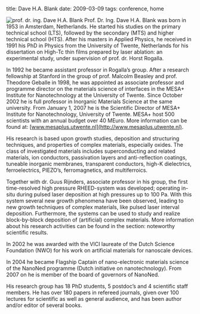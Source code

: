 title: Dave H.A. Blank
date: 2009-03-09 
tags: conference, home


![prof. dr. ing. Dave H.A. Blank](/images/daveblank.jpg) Prof. Dr. Ing. Dave H.A. Blank was born in 1953 in Amsterdam, Netherlands. He started his studies on the primary technical school (LTS), followed by the secondary (MTS) and higher technical school (HTS). After his masters in Applied Physics, he received in 1991 his PhD in Physics from the University of Twente, Netherlands for his dissertation on High-Tc thin films prepared by laser ablation: an experimental study, under supervision of prof. dr. Horst Rogalla.
<!--break-->
In 1992 he became assistant professor in Rogalla’s group. After a research fellowship at Stanford in the group of prof. Malcolm Beasley and prof. Theodore Geballe in 1998, he was appointed as associate professor and programme director on the materials science of interfaces in the MESA+ Institute for Nanotechnology at the University of Twente. Since October 2002 he is full professor in Inorganic Materials Science at the same university. From January 1, 2007 he is the Scientific Director of MESA+ Institute for Nanotechnology, University of Twente. MESA+ host 500 scientists with an annual budget over 40 MEuro. More information can be found at: [www.mesaplus.utwente.nl](http://www.mesaplus.utwente.nl). 

His research is based upon growth studies, deposition and structuring techniques, and properties of complex materials, especially oxides. The class of investigated materials includes superconducting and related materials, ion conductors, passivation layers and anti-reflection coatings, tuneable inorganic membranes, transparent conductors, high-K dielectrics, ferroelectrics, PIEZO’s, ferromagnetics, and multiferroics. 

Together with dr. Guus Rijnders, associate professor in his group, the first time-resolved high pressure RHEED-system was developed; operating in-situ during pulsed laser deposition at high pressures up to 100 Pa. With this system several new growth phenomena have been observed, leading to new growth techniques of complex materials, like pulsed laser interval deposition. Furthermore, the systems can be used to study and realize block-by-block deposition of (artificial) complex materials. More information about his research activities can be found in the section: noteworthy scientific results.

In 2002 he was awarded with the VICI laureate of the Dutch Science Foundation (NWO) for his work on artificial materials for nanoscale devices. 

In 2004 he became Flagship Captain of nano-electronic materials science of the NanoNed programme (Dutch initiative on nanotechnology). From 2007 on he is member of the board of governors of NanoNed.

His research group has 18 PhD students, 5 postdoc’s and 4 scientific staff members. He has over 180 papers in refereed journals, given over 100 lectures for scientific as well as general audience, and has been author and/or editor of several books.
